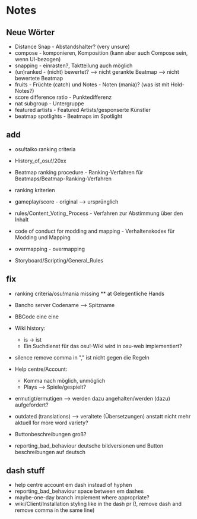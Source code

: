 # Notes

## Neue Wörter

- Distance Snap - Abstandshalter? (very unsure)
- compose - komponieren, Komposition (kann aber auch Compose sein, wenn UI-bezogen)
- snapping - einrasten?, Taktteilung auch möglich
- (un)ranked - (nicht) bewertet? --> nicht gerankte Beatmap --> nicht bewertete Beatmap
- fruits - Früchte (catch) und Notes - Noten (mania)? (was ist mit Hold-Notes?)
- score difference ratio - Punktedifferenz
- nat subgroup - Untergruppe
- featured artists - Featured Artists/gesponserte Künstler
- beatmap spotlights - Beatmaps im Spotlight

## add

- osu!taiko ranking criteria
- History_of_osu!/20xx

- Beatmap ranking procedure - Ranking-Verfahren für Beatmaps/Beatmap-Ranking-Verfahren
- ranking kriterien
- gameplay/score - original --> ursprünglich
- rules/Content_Voting_Process - Verfahren zur Abstimmung über den Inhalt
- code of conduct for modding and mapping - Verhaltenskodex für Modding und Mapping
- overmapping - overmapping
- Storyboard/Scripting/General_Rules

## fix

- ranking criteria/osu!mania missing ** at Gelegentliche Hands
- Bancho server Codename --> Spitzname
- BBCode eine eine
- Wiki history:
  - is -> ist
  - Ein Suchdienst für das osu!-Wiki wird in osu-web implementiert?
- silence remove comma in "," ist nicht gegen die Regeln
- Help centre/Account:
  - Komma nach möglich, unmöglich
  - Plays --> Spiele/gespielt?
- ermutigt/ermutigen --> werden dazu angehalten/werden (dazu) aufgefordert?
- outdated (translations) --> veraltete (Übersetzungen) anstatt nicht mehr aktuell for more word variety?
- Buttonbeschreibungen groß?

- reporting_bad_behaviour deutsche bildversionen und Button beschreibungen auf deutsch

## dash stuff

- help centre account em dash instead of hyphen
- reporting_bad_behaviour space between em dashes
- maybe-one-day branch implement where appropriate?
- wiki/Client/Installation styling like in the dash pr (!, remove dash and remove comma in the same line)
